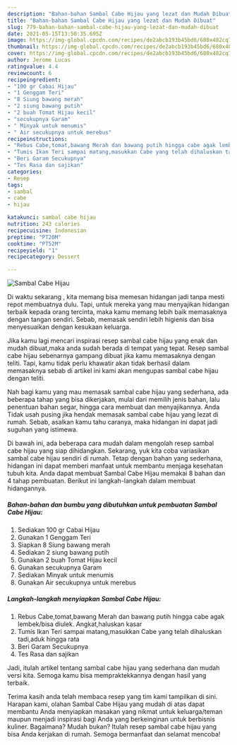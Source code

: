 ```yaml
---
description: "Bahan-bahan Sambal Cabe Hijau yang lezat dan Mudah Dibuat"
title: "Bahan-bahan Sambal Cabe Hijau yang lezat dan Mudah Dibuat"
slug: 779-bahan-bahan-sambal-cabe-hijau-yang-lezat-dan-mudah-dibuat
date: 2021-05-15T13:50:35.695Z
image: https://img-global.cpcdn.com/recipes/de2abcb193b45bd6/680x482cq70/sambal-cabe-hijau-foto-resep-utama.jpg
thumbnail: https://img-global.cpcdn.com/recipes/de2abcb193b45bd6/680x482cq70/sambal-cabe-hijau-foto-resep-utama.jpg
cover: https://img-global.cpcdn.com/recipes/de2abcb193b45bd6/680x482cq70/sambal-cabe-hijau-foto-resep-utama.jpg
author: Jerome Lucas
ratingvalue: 4.4
reviewcount: 6
recipeingredient:
- "100 gr Cabai Hijau"
- "1 Genggam Teri"
- "8 Siung bawang merah"
- "2 siung bawang putih"
- "2 buah Tomat Hijau kecil"
- "secukupnya Garam"
- " Minyak untuk menumis"
- " Air secukupnya untuk merebus"
recipeinstructions:
- "Rebus Cabe,tomat,bawang Merah dan bawang putih hingga cabe agak lembek/bisa diulek. Angkat,haluskan kasar"
- "Tumis Ikan Teri sampai matang,masukkan Cabe yang telah dihaluskan tadi,aduk hingga rata"
- "Beri Garam Secukupnya"
- "Tes Rasa dan sajikan"
categories:
- Resep
tags:
- sambal
- cabe
- hijau

katakunci: sambal cabe hijau 
nutrition: 243 calories
recipecuisine: Indonesian
preptime: "PT20M"
cooktime: "PT52M"
recipeyield: "1"
recipecategory: Dessert

---
```



![Sambal Cabe Hijau](https://img-global.cpcdn.com/recipes/de2abcb193b45bd6/680x482cq70/sambal-cabe-hijau-foto-resep-utama.jpg)

Di waktu  sekarang , kita memang bisa memesan hidangan jadi tanpa mesti repot membuatnya dulu. Tapi, untuk mereka yang mau menyajikan hidangan terbaik kepada orang tercinta, maka kamu memang lebih baik memasaknya dengan tangan sendiri. Sebab, memasak sendiri lebih higienis dan bisa menyesuaikan dengan kesukaan keluarga.

Jika kamu lagi mencari inspirasi resep sambal cabe hijau yang enak dan mudah dibuat,maka anda sudah berada di tempat yang tepat. Resep sambal cabe hijau  sebenarnya gampang dibuat jika kamu memasaknya dengan teliti. Tapi, kamu tidak perlu khawatir akan tidak berhasil dalam memasaknya 
sebab di artikel ini kami akan mengupas sambal cabe hijau dengan teliti.  



Nah bagi kamu yang mau memasak sambal cabe hijau yang sederhana, ada beberapa tahap yang bisa dikerjakan, mulai dari memilih jenis bahan, lalu penentuan bahan segar, hingga cara membuat dan menyajikannya. Anda Tidak usah pusing jika hendak memasak sambal cabe hijau yang lezat di rumah. Sebab, asalkan kamu  tahu caranya, maka hidangan ini dapat jadi suguhan yang istimewa.

Di bawah ini, ada beberapa cara mudah dalam mengolah resep sambal cabe hijau yang siap dihidangkan. Sekarang, yuk kita coba variasikan sambal cabe hijau sendiri di rumah. Tetap dengan bahan yang sederhana, hidangan ini dapat memberi manfaat untuk membantu menjaga kesehatan tubuh kita. Anda dapat membuat Sambal Cabe Hijau memakai 8 bahan dan 4 tahap pembuatan. Berikut ini langkah-langkah dalam membuat hidangannya.

<!--inarticleads1-->

##### Bahan-bahan dan bumbu yang dibutuhkan untuk pembuatan Sambal Cabe Hijau:

1. Sediakan 100 gr Cabai Hijau
1. Gunakan 1 Genggam Teri
1. Siapkan 8 Siung bawang merah
1. Sediakan 2 siung bawang putih
1. Gunakan 2 buah Tomat Hijau kecil
1. Gunakan secukupnya Garam
1. Sediakan  Minyak untuk menumis
1. Gunakan  Air secukupnya untuk merebus




<!--inarticleads2-->

##### Langkah-langkah menyiapkan Sambal Cabe Hijau:

1. Rebus Cabe,tomat,bawang Merah dan bawang putih hingga cabe agak lembek/bisa diulek. Angkat,haluskan kasar
1. Tumis Ikan Teri sampai matang,masukkan Cabe yang telah dihaluskan tadi,aduk hingga rata
1. Beri Garam Secukupnya
1. Tes Rasa dan sajikan




Jadi, itulah artikel tentang  sambal cabe hijau  yang sederhana dan mudah versi kita. Semoga kamu bisa mempraktekkannya dengan hasil yang terbaik. 

Terima kasih anda telah membaca resep yang tim kami tampilkan di sini. Harapan kami, olahan  Sambal Cabe Hijau yang mudah di atas dapat membantu Anda menyiapkan masakan yang nikmat untuk keluarga/teman maupun menjadi inspirasi bagi Anda yang berkeinginan untuk berbisnis kuliner. Bagaimana? Mudah bukan? Itulah resep sambal cabe hijau yang bisa Anda kerjakan di rumah. Semoga bermanfaat dan selamat mencoba!

